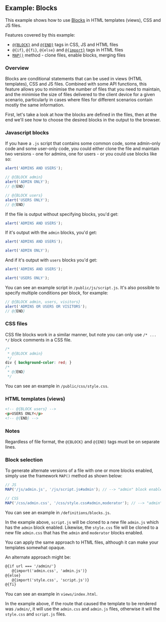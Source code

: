 ## Example: Blocks

This example shows how to use [Blocks](http://docs.totaljs.com/latest/en.html#pages~Blocks%20\(JS%2BCSS%2BHTML\)) in HTML templates (views), CSS and JS files.

Features covered by this example:

* [`@{BLOCK}`](http://docs.totaljs.com/latest/en.html#pages~Blocks%20\(JS%2BCSS%2BHTML\)) and [`@{END}`](http://docs.totaljs.com/latest/en.html#pages~Blocks%20\(JS%2BCSS%2BHTML\)) tags in CSS, JS and HTML files
* `@{if}`, `@{fi}`, `@{else}` and [`@{import}`](http://docs.totaljs.com/latest/en.html#api~FrameworkViews~%40%7Bimport) tags in HTML files
* [`MAP()`](https://docs.totaljs.com/latest/en.html#api~global~MAP) method - clone files, enable blocks, merging files

### Overview

Blocks are conditional statements that can be used in views (HTML templates), CSS and JS files. Combined with some API functions, this feature allows you to minimise the number of files that you need to maintain, and the minimise the size of files delivered to the client device for a given scenario, particularly in cases where files for different scenarios contain mostly the same information.

First, let's take a look at how the blocks are defined in the files, then at the end we'll see how to choose the desired blocks in the output to the browser.

### Javascript blocks

If you have a `.js` script that contains some common code, some admin-only code and some user-only code, you could either clone the file and maintain two versions - one for admins, one for users - or you could use blocks like so:

```javascript
alert('ADMINS AND USERS');

// @{BLOCK admin}
alert('ADMIN ONLY');
// @{END}

// @{BLOCK users}
alert('USERS ONLY');
// @{END}
```

If the file is output without specifying blocks, you'd get:

```javascript
alert('ADMINS AND USERS');
```

If it's output with the `admin` blocks, you'd get:

```javascript
alert('ADMINS AND USERS');

alert('ADMIN ONLY');
```

And if it's output with `users` blocks you'd get:

```javascript
alert('ADMINS AND USERS');

alert('USERS ONLY');
```

You can see an example script in `/public/js/script.js`. It's also possible to specify multiple conditions per block, for example:

```javascript
// @{BLOCK admin, users, visitors}
alert('ADMINS OR USERS OR VISITORS');
// @{END}
```

### CSS files

CSS file blocks work in a similar manner, but note you can only use `/* ... */` block comments in a CSS file.

```css
/*
 * @{BLOCK admin}
 */
div { background-color: red; }
/*
 * @{END}
 */
```

You can see an example in `/public/css/style.css`.

### HTML templates (views)

```html
<!-- @{BLOCK users} -->
<p>USERS ONLY</p>
<!-- @{END} -->
```

### Notes

Regardless of file format, the `@{BLOCK}` and `@{END}` tags must be on separate lines.

### Block selection

To generate alternate versions of a file with one or more blocks enabled, simply use the framework `MAP()` method as shown below:

```javascript
// JS
MAP('/js/admin.js', '/js/script.js#admin'); // --> "admin" block enabled

// CSS
MAP('/css/admin.css', '/css/style.css#admin,moderator'); // --> "admin" and "moderator" blocks enabled
```

You can see an example in `/definitions/blocks.js`.

In the example above, `script.js` will be cloned to a new file `admin.js` which has the `admin` block enabled. Likewise, the `style.css` file will be cloned to a new file `admin.css` that has the `admin` and `moderator` blocks enabled.

You can apply the same approach to HTML files, although it can make your templates somewhat opaque.

An alternate approach might be:

```html
@{if url === '/admin/'}
   @{import('admin.css', 'admin.js')}
@{else}
   @{import('style.css', 'script.js')}
@{fi}
```

You can see an example in `views/index.html`.

In the example above, if the route that caused the template to be rendered was `/admin/`, it will use the `admin.css` and `admin.js` files, otherwise it will the `style.css` and `script.js` files.